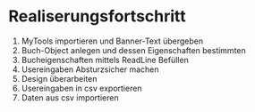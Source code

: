 # Realiserungsfortschritt
1. MyTools importieren und Banner-Text übergeben
2. Buch-Object anlegen und dessen Eigenschaften bestimmten
3. Bucheigenschaften mittels ReadLine Befüllen
4. Usereingaben Absturzsicher machen
5. Design überarbeiten
6. Usereingaben in csv exportieren
7. Daten aus csv importieren